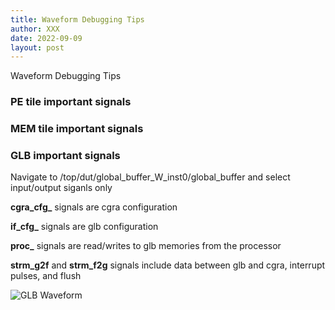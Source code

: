 ```yaml
---
title: Waveform Debugging Tips
author: XXX
date: 2022-09-09
layout: post
---
```


Waveform Debugging Tips

### PE tile important signals

### MEM tile important signals

### GLB important signals

Navigate to /top/dut/global_buffer_W_inst0/global_buffer and select input/output siganls only

**cgra_cfg_** signals are cgra configuration

**if_cfg_** signals are glb configuration 

**proc_** signals are read/writes to glb memories from the processor

**strm_g2f** and **strm_f2g** signals include data between glb and cgra, interrupt pulses, and flush

![GLB Waveform](/aha-wiki-page/assets/glb_waveform.png)
